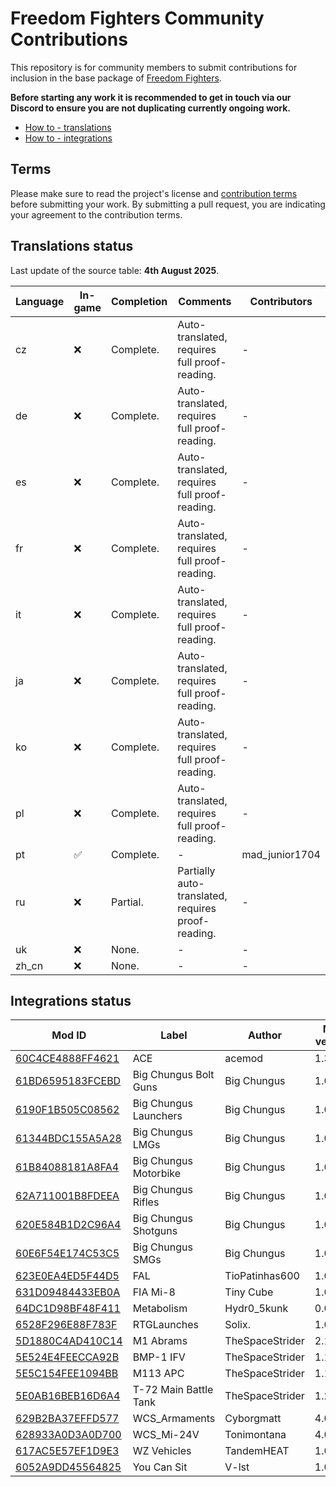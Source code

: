 # Freedom Fighters Community Contributions

This repository is for community members to submit contributions for inclusion in the base package of [Freedom Fighters](https://www.johnnykerner.dev/FreedomFighters/).

**Before starting any work it is recommended to get in touch via our Discord to ensure you are not duplicating currently ongoing work.**

- [How to - translations](docs/how-to-translations.md)
- [How to - integrations](docs/how-to-integrations.md)

## Terms

Please make sure to read the project's license and [contribution terms](docs/contribution-terms.md) before submitting your work. By submitting a pull request, you are indicating your agreement to the contribution terms.

## Translations status

Last update of the source table: **4th August 2025**.

| Language | In-game | Completion | Comments | Contributors |
| --- | --- | ---- | --- | --- |
| cz | :x: | Complete. | Auto-translated, requires full proof-reading. | - |
| de | :x: | Complete. | Auto-translated, requires full proof-reading. | - |
| es | :x: | Complete. | Auto-translated, requires full proof-reading. | - |
| fr | :x: | Complete. | Auto-translated, requires full proof-reading. | - |
| it | :x: | Complete. | Auto-translated, requires full proof-reading. | - |
| ja | :x: | Complete. | Auto-translated, requires full proof-reading. | - |
| ko | :x: | Complete. | Auto-translated, requires full proof-reading. | - |
| pl | :x: | Complete. | Auto-translated, requires full proof-reading. | - |
| pt | :white_check_mark: | Complete. | - | mad_junior1704 |
| ru | :x: | Partial. | Partially auto-translated, requires proof-reading. | - |
| uk | :x: | None. | - | - |
| zh_cn | :x: | None. | - | - |

## Integrations status

| Mod ID | Label | Author | Mod version | Notes | Contributors |
| --- | --- | --- | --- | --- | --- |
| [60C4CE4888FF4621](https://reforger.armaplatform.com/workshop/60C4CE4888FF4621) | ACE | acemod | 1.3.2 | - | - |
| [61BD6595183FCEBD](https://reforger.armaplatform.com/workshop/61BD6595183FCEBD) | Big Chungus Bolt Guns | Big Chungus | 1.0.57 | - | - |
| [6190F1B505C08562](https://reforger.armaplatform.com/workshop/6190F1B505C08562) | Big Chungus Launchers | Big Chungus | 1.0.29 | - | - |
| [61344BDC155A5A28](https://reforger.armaplatform.com/workshop/61344BDC155A5A28) | Big Chungus LMGs | Big Chungus | 1.0.17 | - | - |
| [61B84088181A8FA4](https://reforger.armaplatform.com/workshop/61B84088181A8FA4) | Big Chungus Motorbike | Big Chungus | 1.0.17 | - | - |
| [62A711001B8FDEEA](https://reforger.armaplatform.com/workshop/62A711001B8FDEEA) | Big Chungus Rifles | Big Chungus | 1.0.32 | - | - |
| [620E584B1D2C96A4](https://reforger.armaplatform.com/workshop/620E584B1D2C96A4) | Big Chungus Shotguns | Big Chungus | 1.0.34 | - | - |
| [60E6F54E174C53C5](https://reforger.armaplatform.com/workshop/60E6F54E174C53C5) | Big Chungus SMGs | Big Chungus | 1.0.45 | - | - |
| [623E0EA4ED5F44D5](https://reforger.armaplatform.com/workshop/623E0EA4ED5F44D5) | FAL | TioPatinhas600 | 1.0.13 | - | - |
| [631D09484433EB0A](https://reforger.armaplatform.com/workshop/631D09484433EB0A) | FIA Mi-8 | Tiny Cube | 1.0.1 | - | - |
| [64DC1D98BF48F411](https://reforger.armaplatform.com/workshop/64DC1D98BF48F411) | Metabolism | Hydr0_5kunk | 0.0.30 | - | - |
| [6528F296E88F783F](https://reforger.armaplatform.com/workshop/6528F296E88F783F) | RTGLaunches | Solix. | 1.0.5 | - | - |
| [5D1880C4AD410C14](https://reforger.armaplatform.com/workshop/5D1880C4AD410C14) | M1 Abrams | TheSpaceStrider | 2.1.14 | - | - |
| [5E524E4FEECCA92B](https://reforger.armaplatform.com/workshop/5E524E4FEECCA92B) | BMP-1 IFV | TheSpaceStrider | 1.1.3 | - | - |
| [5E5C154FEE1094BB](https://reforger.armaplatform.com/workshop/5E5C154FEE1094BB) | M113 APC | TheSpaceStrider | 1.1.3 | - | - |
| [5E0AB16BEB16D6A4](https://reforger.armaplatform.com/workshop/5E0AB16BEB16D6A4) | T-72 Main Battle Tank | TheSpaceStrider | 1.2.17 | - | - |
| [629B2BA37EFFD577](https://reforger.armaplatform.com/workshop/629B2BA37EFFD577) | WCS_Armaments | Cyborgmatt | 4.0.1 | - | - |
| [628933A0D3A0D700](https://reforger.armaplatform.com/workshop/628933A0D3A0D700) | WCS_Mi-24V | Tonimontana | 4.0.1 | - | - |
| [617AC5E57EF1D9E3](https://reforger.armaplatform.com/workshop/617AC5E57EF1D9E3) | WZ Vehicles | TandemHEAT | 1.0.120 | - | - |
| [6052A9DD45564825](https://reforger.armaplatform.com/workshop/6052A9DD45564825) | You Can Sit | V-lst | 1.0.8 | - | - |
